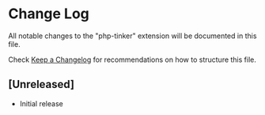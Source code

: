 # Change Log

All notable changes to the "php-tinker" extension will be documented in this file.

Check [Keep a Changelog](http://keepachangelog.com/) for recommendations on how to structure this file.

## [Unreleased]

- Initial release